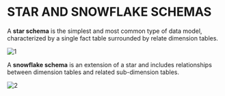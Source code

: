 # STAR AND SNOWFLAKE SCHEMAS

A **star schema** is the simplest and most common type of data model, characterized by a single fact table surrounded by relate dimension tables.

![1](https://github.com/anaswick/my_portfolio/assets/24541471/44399623-69cb-4a4f-a66d-ecbc317fdce3)

A **snowflake schema** is an extension of a star and includes relationships between dimension tables and related sub-dimension tables.

![2](https://github.com/anaswick/my_portfolio/assets/24541471/ccf89340-11fb-4da4-a60a-e52bcd9fef74)
